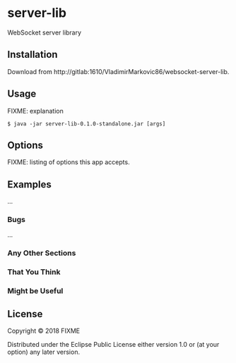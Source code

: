 # server-lib

WebSocket server library

## Installation

Download from http://gitlab:1610/VladimirMarkovic86/websocket-server-lib.

## Usage

FIXME: explanation

    $ java -jar server-lib-0.1.0-standalone.jar [args]

## Options

FIXME: listing of options this app accepts.

## Examples

...

### Bugs

...

### Any Other Sections
### That You Think
### Might be Useful

## License

Copyright © 2018 FIXME

Distributed under the Eclipse Public License either version 1.0 or (at
your option) any later version.
